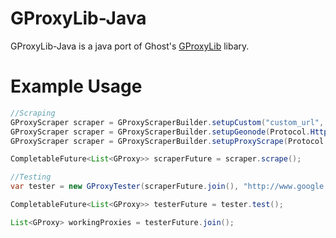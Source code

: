 # GProxyLib-Java
 
GProxyLib-Java is a java port of Ghost's [GProxyLib](https://github.com/CopeTypes/GProxyLib) libary.

# Example Usage
```java
//Scraping
GProxyScraper scraper = GProxyScraperBuilder.setupCustom("custom_url", Protocol.Http, 2500).build();
GProxyScraper scraper = GProxyScraperBuilder.setupGeonode(Protocol.Http, 2500).speed(GeonodeSpeed.Fast).anonymity(Anonymity.Anonymous).build();
GProxyScraper scraper = GProxyScraperBuilder.setupProxyScrape(Protocol.Http, 2500).country(CountryCode.US).ssl().build();

CompletableFuture<List<GProxy>> scraperFuture = scraper.scrape();

//Testing
var tester = new GProxyTester(scraperFuture.join(), "http://www.google.com");

CompletableFuture<List<GProxy>> testerFuture = tester.test();

List<GProxy> workingProxies = testerFuture.join();
```